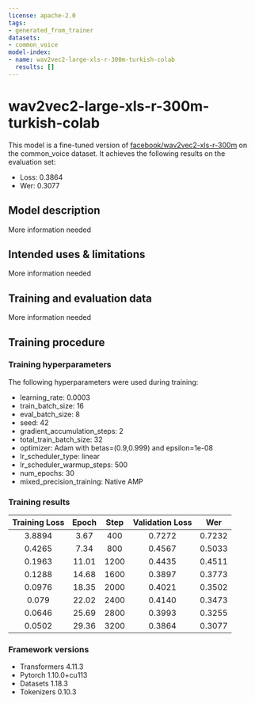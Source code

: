 ```yaml
---
license: apache-2.0
tags:
- generated_from_trainer
datasets:
- common_voice
model-index:
- name: wav2vec2-large-xls-r-300m-turkish-colab
  results: []
---
```


<!-- This model card has been generated automatically according to the information the Trainer had access to. You
should probably proofread and complete it, then remove this comment. -->

# wav2vec2-large-xls-r-300m-turkish-colab

This model is a fine-tuned version of [facebook/wav2vec2-xls-r-300m](https://huggingface.co/facebook/wav2vec2-xls-r-300m) on the common_voice dataset.
It achieves the following results on the evaluation set:
- Loss: 0.3864
- Wer: 0.3077

## Model description

More information needed

## Intended uses & limitations

More information needed

## Training and evaluation data

More information needed

## Training procedure

### Training hyperparameters

The following hyperparameters were used during training:
- learning_rate: 0.0003
- train_batch_size: 16
- eval_batch_size: 8
- seed: 42
- gradient_accumulation_steps: 2
- total_train_batch_size: 32
- optimizer: Adam with betas=(0.9,0.999) and epsilon=1e-08
- lr_scheduler_type: linear
- lr_scheduler_warmup_steps: 500
- num_epochs: 30
- mixed_precision_training: Native AMP

### Training results

| Training Loss | Epoch | Step | Validation Loss | Wer    |
|:-------------:|:-----:|:----:|:---------------:|:------:|
| 3.8894        | 3.67  | 400  | 0.7272          | 0.7232 |
| 0.4265        | 7.34  | 800  | 0.4567          | 0.5033 |
| 0.1963        | 11.01 | 1200 | 0.4435          | 0.4511 |
| 0.1288        | 14.68 | 1600 | 0.3897          | 0.3773 |
| 0.0976        | 18.35 | 2000 | 0.4021          | 0.3502 |
| 0.079         | 22.02 | 2400 | 0.4140          | 0.3473 |
| 0.0646        | 25.69 | 2800 | 0.3993          | 0.3255 |
| 0.0502        | 29.36 | 3200 | 0.3864          | 0.3077 |


### Framework versions

- Transformers 4.11.3
- Pytorch 1.10.0+cu113
- Datasets 1.18.3
- Tokenizers 0.10.3

